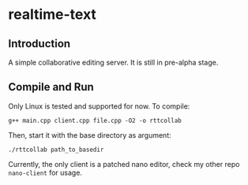 # realtime-text

## Introduction

A simple collaborative editing server. It is still in pre-alpha stage.

## Compile and Run

Only Linux is tested and supported for now. To compile:
```
g++ main.cpp client.cpp file.cpp -O2 -o rttcollab
```

Then, start it with the base directory as argument:
```
./rttcollab path_to_basedir
```

Currently, the only client is a patched nano editor, check my other repo `nano-client` for usage.
